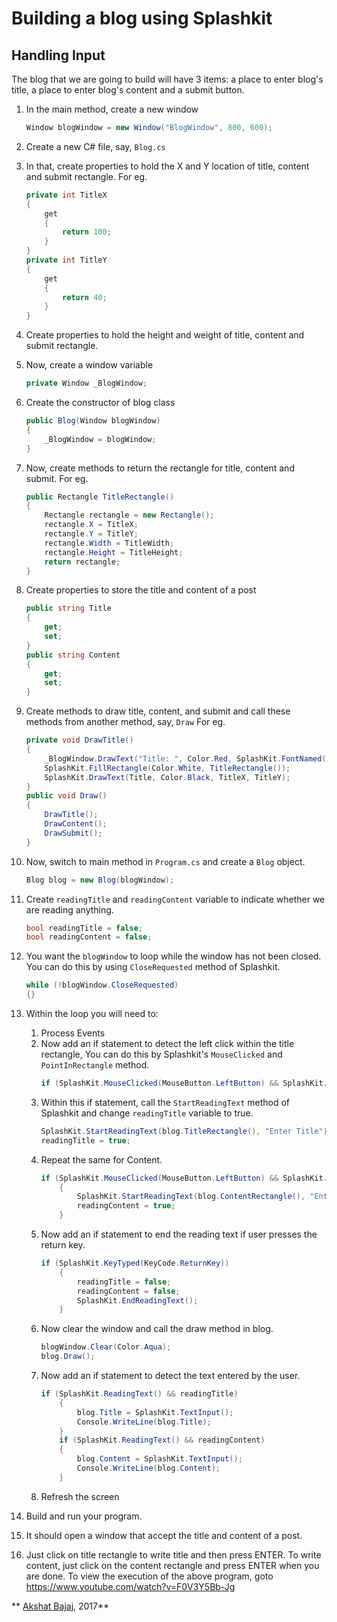 <meta name="guide-title" content="Awesome Input guide" />
<meta name="api-link-groups" content="input" />
<meta name="api-link-functions" content="DrawText, EndReadingText, ReadingText, StartReadingText, TextInput" />

# Building a blog using Splashkit

## Handling Input
The blog that we are going to build will have 3 items: a place to enter blog's title, a place to enter blog's content and a submit button.
1. In the main method, create a new window
    ```C#
    Window blogWindow = new Window("BlogWindow", 800, 600);
    ```
2. Create a new C# file, say, `Blog.cs`
3. In that, create properties to hold the X and Y location of title, content and submit rectangle.
    For eg. 
    ```C#
    private int TitleX
    {
        get
        {
            return 100;
        }
    }
    private int TitleY
    {
        get
        {
            return 40;
        }
    }
    ```
    
4. Create properties to hold the height and weight of title, content and submit rectangle.
5. Now, create a window variable
    ```C#
    private Window _BlogWindow;
    ```
6. Create the constructor of blog class
    ```C#
    public Blog(Window blogWindow)
    {
        _BlogWindow = blogWindow;
    }
    ```
7. Now, create methods to return the rectangle for title, content and submit.
    For eg.
    ```C#
    public Rectangle TitleRectangle()
    {
        Rectangle rectangle = new Rectangle();
        rectangle.X = TitleX;
        rectangle.Y = TitleY;
        rectangle.Width = TitleWidth;
        rectangle.Height = TitleHeight;
        return rectangle;
    }
    ```
8. Create properties to store the title and content of a post
    ```C#
    public string Title
    {
        get;
        set;
    }
    public string Content
    {
        get;
        set;
    }
    ```
9. Create methods to draw title, content, and submit and call these methods from another method, say, `Draw`
    For eg.
    ```C#
    private void DrawTitle()
    {
        _BlogWindow.DrawText("Title: ", Color.Red, SplashKit.FontNamed("Arial"), 20, 30, 40);
        SplashKit.FillRectangle(Color.White, TitleRectangle());
        SplashKit.DrawText(Title, Color.Black, TitleX, TitleY);
    }
    public void Draw()
    {        
        DrawTitle();
        DrawContent();
        DrawSubmit();
    }
    ```
10. Now, switch to main method in `Program.cs` and create a `Blog` object.
    ```C#
    Blog blog = new Blog(blogWindow);
    ```
11. Create `readingTitle` and `readingContent` variable to indicate whether we are reading anything.
    ```C#
    bool readingTitle = false;
    bool readingContent = false;
    ```
12. You want the `blogWindow` to loop while the window has not been closed. You can do this by using `CloseRequested` method of Splashkit.
    ```C#
    while (!blogWindow.CloseRequested)
    {}
    ```
13. Within the loop you will need to:
    1. Process Events
    2. Now add an if statement to detect the left click within the title rectangle, You can do this by Splashkit's `MouseClicked` and `PointInRectangle` method.
        ```C#
        if (SplashKit.MouseClicked(MouseButton.LeftButton) && SplashKit.PointInRectangle(SplashKit.MousePosition(), blog.TitleRectangle()))
    3. Within this if statement, call the `StartReadingText` method of Splashkit and change `readingTitle` variable to true.
        ```C#
        SplashKit.StartReadingText(blog.TitleRectangle(), "Enter Title");
        readingTitle = true;
        ```
    4. Repeat the same for Content.
        ```C#
        if (SplashKit.MouseClicked(MouseButton.LeftButton) && SplashKit.PointInRectangle(SplashKit.MousePosition(), blog.ContentRectangle()))
            {
                SplashKit.StartReadingText(blog.ContentRectangle(), "Enter Content");
                readingContent = true;
            }
        ```
    5. Now add an if statement to end the reading text if user presses the return key.
        ```C#
        if (SplashKit.KeyTyped(KeyCode.ReturnKey))
            {
                readingTitle = false;
                readingContent = false;
                SplashKit.EndReadingText();
            }
        ```
    6. Now clear the window and call the draw method in blog.
        ```C#
        blogWindow.Clear(Color.Aqua);
        blog.Draw();
        ```
    7. Now add an if statement to detect the text entered by the user.
        ```C#
        if (SplashKit.ReadingText() && readingTitle)
            {
                blog.Title = SplashKit.TextInput();
                Console.WriteLine(blog.Title);
            }
            if (SplashKit.ReadingText() && readingContent)
            {
                blog.Content = SplashKit.TextInput();
                Console.WriteLine(blog.Content);
            }
        ```
    8. Refresh the screen
14. Build and run your program.
15. It should open a window that accept the title and content of a post.
16. Just click on title rectangle to write title and then press ENTER. To write content, just click on the content rectangle and press ENTER when you are done.
To view the execution of the above program, goto https://www.youtube.com/watch?v=F0V3Y5Bb-Jg


** [Akshat Bajaj](https://github.com/AkshatBajaj), 2017**